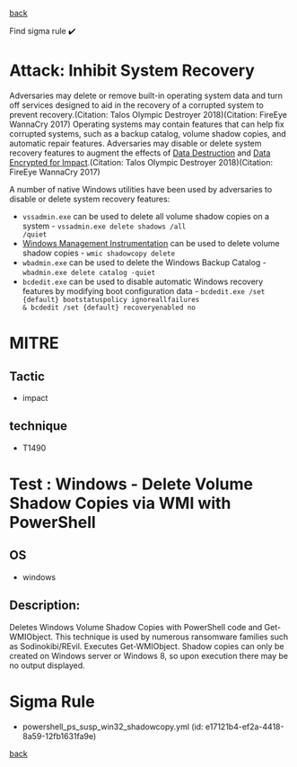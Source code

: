 
[back](../index.md)

Find sigma rule :heavy_check_mark: 

# Attack: Inhibit System Recovery 

Adversaries may delete or remove built-in operating system data and turn off services designed to aid in the recovery of a corrupted system to prevent recovery.(Citation: Talos Olympic Destroyer 2018)(Citation: FireEye WannaCry 2017) Operating systems may contain features that can help fix corrupted systems, such as a backup catalog, volume shadow copies, and automatic repair features. Adversaries may disable or delete system recovery features to augment the effects of [Data Destruction](https://attack.mitre.org/techniques/T1485) and [Data Encrypted for Impact](https://attack.mitre.org/techniques/T1486).(Citation: Talos Olympic Destroyer 2018)(Citation: FireEye WannaCry 2017)

A number of native Windows utilities have been used by adversaries to disable or delete system recovery features:

* <code>vssadmin.exe</code> can be used to delete all volume shadow copies on a system - <code>vssadmin.exe delete shadows /all /quiet</code>
* [Windows Management Instrumentation](https://attack.mitre.org/techniques/T1047) can be used to delete volume shadow copies - <code>wmic shadowcopy delete</code>
* <code>wbadmin.exe</code> can be used to delete the Windows Backup Catalog - <code>wbadmin.exe delete catalog -quiet</code>
* <code>bcdedit.exe</code> can be used to disable automatic Windows recovery features by modifying boot configuration data - <code>bcdedit.exe /set {default} bootstatuspolicy ignoreallfailures & bcdedit /set {default} recoveryenabled no</code>

# MITRE
## Tactic
  - impact


## technique
  - T1490


# Test : Windows - Delete Volume Shadow Copies via WMI with PowerShell
## OS
  - windows


## Description:
Deletes Windows Volume Shadow Copies with PowerShell code and Get-WMIObject.
This technique is used by numerous ransomware families such as Sodinokibi/REvil.
Executes Get-WMIObject. Shadow copies can only be created on Windows server or Windows 8, so upon execution
there may be no output displayed.


# Sigma Rule
 - powershell_ps_susp_win32_shadowcopy.yml (id: e17121b4-ef2a-4418-8a59-12fb1631fa9e)



[back](../index.md)
